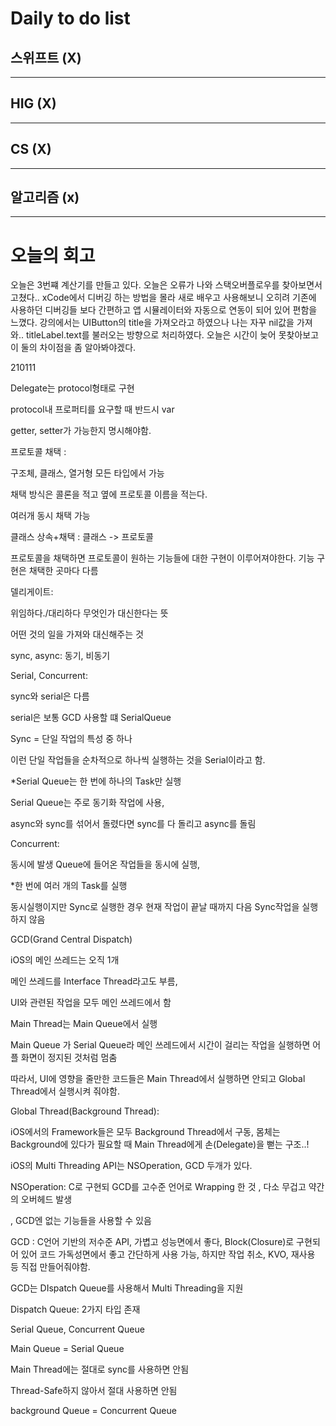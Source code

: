 # Daily to do list
## 스위프트 (X)   

- - -
## HIG (X)   

-- - -
## CS (X)   

- - -
## 알고리즘 (x)   

---------
# 오늘의 회고
오늘은 3번쨰 계산기를 만들고 있다. 오늘은 오류가 나와 스택오버플로우를 찾아보면서 고쳤다.. xCode에서 디버깅 하는 방법을 몰라 새로 배우고 사용해보니 오히려 기존에 사용하던 디버깅들 보다 간편하고
앱 시뮬레이터와 자동으로 연동이 되어 있어 편함을 느꼈다. 강의에서는 UIButton의 title을 가져오라고 하였으나 나는 자꾸 nil값을 가져와.. titleLabel.text를 불러오는 방향으로 처리하였다.
오늘은 시간이 늦어 못찾아보고 이 둘의 차이점을 좀 알아봐야겠다.

210111

Delegate는 protocol형태로 구현

protocol내 프로퍼티를 요구할 때 반드시 var

getter, setter가 가능한지 명시해야함.

프로토콜 채택 :

구조체, 클래스, 열거형 모든 타입에서 가능

채택 방식은 콜론을 적고 옆에 프로토콜 이름을 적는다.

여러개 동시 채택 가능

클래스 상속+채택 : 클래스 -> 프로토콜

프로토콜을 채택하면 프로토콜이 원하는 기능들에 대한 구현이 이루어져야한다. 기능 구현은 채택한 곳마다 다름

델리게이트:

위임하다./대리하다 무엇인가 대신한다는 뜻

어떤 것의 일을 가져와 대신해주는 것

sync, async: 동기, 비동기

Serial, Concurrent:

sync와 serial은 다름

serial은 보통 GCD 사용할 떄 SerialQueue

Sync = 단일 작업의 특성 중 하나

이런 단일 작업들을 순차적으로 하나씩 실행하는 것을 Serial이라고 함.

*Serial Queue는 한 번에 하나의 Task만 실행

Serial Queue는 주로 동기화 작업에 사용,

async와 sync를 섞어서 돌렸다면 sync를 다 돌리고 async를 돌림

Concurrent:

동시에 발생 Queue에 들어온 작업들을 동시에 실행,

*한 번에 여러 개의 Task를 실행

동시실행이지만 Sync로 실행한 경우 현재 작업이 끝날 때까지 다음 Sync작업을 실행하지 않음

GCD(Grand Central Dispatch)

iOS의 메인 쓰레드는 오직 1개

메인 쓰레드를 Interface Thread라고도 부름,

UI와 관련된 작업을 모두 메인 쓰레드에서 함

Main Thread는 Main Queue에서 실행

Main Queue 가 Serial Queue라 메인 쓰레드에서 시간이 걸리는 작업을 실행하면 어플 화면이 정지된 것처럼 멈춤

따라서, UI에 영향을 줄만한 코드들은 Main Thread에서 실행하면 안되고 Global Thread에서 실행시켜 줘야함.

Global Thread(Background Thread):

iOS에서의 Framework들은 모두 Background Thread에서 구동, 몸체는 Background에 있다가 필요할 때 Main Thread에게 손(Delegate)을 뻗는 구조..!

iOS의 Multi Threading API는 NSOperation, GCD 두개가 있다.

NSOperation: C로 구현되 GCD를 고수준 언어로 Wrapping 한 것 , 다소 무겁고 약간의 오버헤드 발생

, GCD엔 없는 기능들을 사용할 수 있음

GCD : C언어 기반의 저수준 API, 가볍고 성능면에서 좋다, Block(Closure)로 구현되어 있어 코드 가독성면에서 좋고 간단하게 사용 가능, 하지만 작업 취소, KVO, 재사용 등 직접 만들어줘야함.

GCD는 DIspatch Queue를 사용해서 Multi Threading을 지원

Dispatch Queue: 2가지 타입 존재

Serial Queue, Concurrent Queue

Main Queue = Serial Queue

Main Thread에는 절대로 sync를 사용하면 안됨

Thread-Safe하지 않아서 절대 사용하면 안됨

background Queue = Concurrent Queue
